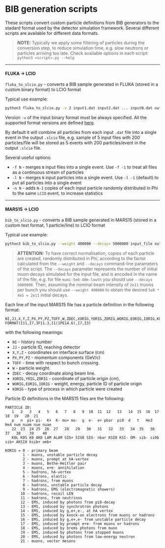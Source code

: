 # BIB generation scripts

These scripts convert custom particle definitions from BIB generators to the stadard format used by the detector simulation framework.
Several different scripts are available for different data formats.

> **NOTE:** Typically we apply some filtering of particles during the conversion step, to reduce simulation time, e.g. slow neutrons or particles arriving too late.
> Check available options in each script: `python3 <script>.py --help`

- - -

#### FLUKA -> LCIO

`fluka_to_slcio.py` - converts a BIB sample generated in FLUKA (stored in a custom binary format) to LCIO format

Typical use example:

```bash
python3 fluka_to_slcio.py -v 2 input1.dat input2.dat ... inputN.dat output.slcio
```

Version `-v` of the input binary format must be always specified.
All the supported format versions are defined [here](/generation/bib/data_formats.py).

By default it will combine all particles from each input `.dat` file into a single event in the output `.slcio` file, e.g. sample of 5 input files with 200 particles/file will be stored as 5 events with 200 particles/event in the output `.slcio` file.


Several useful options:

* `-f N` - merges `N` input files into a single event. Use `-f -1` to treat all files as a continuous stream of particles
* `-l N` - merges `N` input particles into a single event. Use `-l -1` (default) to put all particles into a single event
* `-n N` - adds `N-1` copies of each input particle randomly distributed in Phi to the same `LCIO` event, to increase statistics

- - -

#### MARS15 -> LCIO

`bib_to_slcio.py` - converts a BIB sample generated in MARS15 (stored in a custom text format, 1 particle/line) to LCIO format

Typical use example:

```bash
python3 bib_to_slcio.py --weight 400000 --decays 5000000 input_file output.slcio
```

> **ATTENTION:**
> To have correct normalisation, copies of each particle are created, randomly distributed in Phi, according to the factor calculated from the `--weight` and `--decays` command-line parameters of the script. The `--decays` parameter represents the number of initial muon decays simulated for the input file, and is encoded in the name of the file, e.g. for file `mumi-5e6-40m-lowth` you should use `--decays 5000000`. Then, assuming the nominal beam intensity of `2e11` muons per bunch you should use `--weight 400000` to obtain the desired `5e6 * 4e5 = 2e11` initial decays.

Each line of the input MARS15 file has a particle definition in the following format:

```csv
NI,JJ,X,Y,Z,PX,PY,PZ,TOFF,W,ZDEC,XORIG,YORIG,ZORIG,WORIG,EORIG,IORIG,KORIG
FORMAT(I11,I7,3F11.3,11(1PE14.6),I7,I3)
```

with the following meanings:
* `NI` - history number
* `JJ` - particle ID, reaching detector
* `X,Y,Z` - coordinates on interface surface (cm)
* `PX,PY,PZ` - momentum components  (GeV/c)
* `TOFF` - time with respect to bunch crossing.
* `W` - particle weight.
* `ZDEC` - decay coordinate along beam line.
* `XORIG,YRIG,ZORIG` - coordinate of particle origin (cm),
* `WORIG,EORIG,IORIG` - weight, energy, particle ID of  particle origin
* `KORIG` - type of process in which particle were created

Particle ID definitions in the MARS15 files are the following:

```
PARTICLE ID:
   1   2   3   4   5   6   7   8   9  10  11  12   13   14  15  16  17  18  19   20  21
   p   n  pi+ pi-  K+  K- mu+ mu-  g  e-  e+ pbar  pi0  d   t   He3 He4 num nuam nue nuae
   22  23  24 25  26  27   28   29   30   31   32   33   34  35   36   37   38    39    40
   K0L K0S K0 AK0 LAM ALAM SIG+ SIG0 SIG- nbar KSI0 KSI- OM- sib- si0b sib+ AKSI0 ksib+ omb+

KORIG = 0 - primary beam
        1 - muons, unstable particle decay
        2 - muons, prompt at hA-vertex
        3 - muons, Bethe-Heitler pair
        4 - muons, e+e- annihilation
        5 - hadrons, hA-vertex
        6 - hadrons, elastic
        7 - hadrons, from muons
        8 - hadrons, unstable particle decay
        9 - hadrons, EMS (electromagnetic showers)
       10 - hadrons, recoil LEN
       11 - hadrons, from neutrinos
       12 - EMS, induced by photons from pi0-decay
       13 - EMS, induced by synchrotron photons
       14 - EMS, induced by g,e+,e-, at hA vertex
       15 - EMS, induced by knock-on electrons from muons or hadrons
       16 - EMS, induced by g,e+,e- from unstable particle decay
       17 - EMS, induced by prompt e+e- from muons or hadrons
       18 - EMS, induced by brems photons from muon
       19 - EMS, induced by photons from stopped muons
       20 - EMS, induced by photons from low-energy neutron
       21 - muons, vector mesons
```

